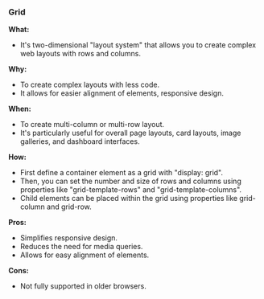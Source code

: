 ### Grid

**What:**

- It's two-dimensional "layout system" that allows you to create complex web layouts with rows and columns.

**Why:**

- To create complex layouts with less code.
- It allows for easier alignment of elements, responsive design.

**When:**

- To create multi-column or multi-row layout.
- It's particularly useful for overall page layouts, card layouts, image galleries, and dashboard interfaces.

**How:**

- First define a container element as a grid with "display: grid".
- Then, you can set the number and size of rows and columns using properties like "grid-template-rows" and "grid-template-columns".
- Child elements can be placed within the grid using properties like grid-column and grid-row.

**Pros:**

- Simplifies responsive design.
- Reduces the need for media queries.
- Allows for easy alignment of elements.

**Cons:**

- Not fully supported in older browsers.